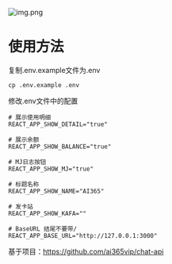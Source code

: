 ![img.png](img.png)

# 使用方法
复制.env.example文件为.env
```
cp .env.example .env
```
修改.env文件中的配置
```
# 展示使用明细
REACT_APP_SHOW_DETAIL="true"

# 展示余额
REACT_APP_SHOW_BALANCE="true"

# MJ日志按钮
REACT_APP_SHOW_MJ="true"

# 标题名称
REACT_APP_SHOW_NAME="AI365"

# 发卡站
REACT_APP_SHOW_KAFA=""

# BaseURL 结尾不要带/
REACT_APP_BASE_URL="http://127.0.0.1:3000"
```

基于项目：https://github.com/ai365vip/chat-api